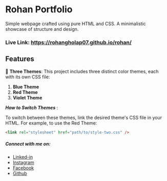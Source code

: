 # Rohan Portfolio

Simple webpage crafted using pure HTML and CSS. A minimalistic showcase of structure and design.

### Live Link: https://rohangholap07.github.io/rohan/
## Features

🎨 **Three Themes**: This project includes three distinct color themes, each with its own CSS file:

1. **Blue Theme**
2. **Red Theme**
3. **Violet Theme**

**_How to Switch Themes_** :

To switch between these themes, link the desired theme's CSS file in your HTML. For example, to use the Red Theme:

```html
<link rel="stylesheet" href="path/to/style-two.css" />
```


##### Connect with me on:

- [Linked-in](https://linkedin.com/comm/mynetwork/discovery-see-all?usecase=PEOPLE_FOLLOWS&followMember=rohan-gholap-00492a333)
- [Instagram](https://www.instagram.com/rohan_gholap._07?igsh=MXdnbmRxbGQ4N2I2NA==)
- [Facebook](https://www.facebook.com/share/19rE8pzYgY/)
- [Github](https://github.com/rohangholap07)
